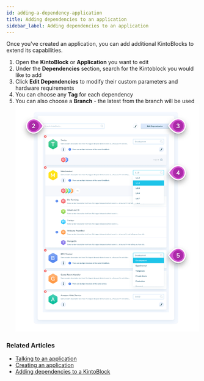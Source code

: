 ```yaml
---
id: adding-a-dependency-application
title: Adding dependencies to an application
sidebar_label: Adding dependencies to an application
---
```


Once you've created an application, you can add additional KintoBlocks to extend its capabilities.

1. Open the **KintoBlock** or **Application** you want to edit
2. Under the **Dependencies** section, search for the Kintoblock you would like to add
3. Click **Edit Dependencies** to modify their custom parameters and hardware requirements
4. You can choose any **Tag** for each dependency
5. You can also choose a **Branch** - the latest from the branch will be used
![Screenshot - Create New Application](/docs/assets/adding-dependencies-4-5.png)

### Related Articles

* [Talking to an application](talking-to-applications.md)
* [Creating an application](creating-an-application.md)
* [Adding dependencies to a KintoBlock](creating-an-application.md)
